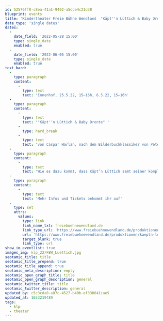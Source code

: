 ```yaml
---
id: 52576ff0-c8ea-41a1-9402-a5cce4c21d38
blueprint: events
title: 'Kindertheater Freie Bühne Wendland  "Käpt''n Lüttich & Baby Dronte"'
date_type: 'single dates'
dates:
  -
    date_field: '2022-05-28 15:00'
    type: single_date
    enabled: true
  -
    date_field: '2022-06-05 15:00'
    type: single_date
    enabled: true
text_bard:
  -
    type: paragraph
    content:
      -
        type: text
        text: 'Innenhof, 25.5.22, 15–16h, 6.5.22, 15–16h'
  -
    type: paragraph
    content:
      -
        type: text
        text: '"Käpt''n Lüttich & Baby Dronte" '
      -
        type: hard_break
      -
        type: text
        text: 'von Caspar Harlan, nach dem Bilderbuchklassiker von Peter Schössow'
  -
    type: paragraph
    content:
      -
        type: text
        text: 'Wie es dazu kommt, dass Käpt’n Lüttich samt seiner kompletten Mannschaft nach Mauritius aufbricht. Und was eine doch schon ausgestorbene Dronte damit zu tun hat. Nach dem Bilderbuch von Peter Schössow. Ab 4 Jahre.'
  -
    type: paragraph
    content:
      -
        type: text
        text: 'Mehr Infos und Tickets bekommt ihr auf'
  -
    type: set
    attrs:
      values:
        type: link
        link_name_txt: freiebuehnewendland.de
        link_type_url: 'https://www.freiebuehnewendland.de/produktionen/kaeptn-luettich-baby-dronte/'
        url: 'https://www.freiebuehnewendland.de/produktionen/kaeptn-luettich-baby-dronte/'
        target_blank: true
        link_type: url
show_in_eventlist: true
images_img: klp_22/FBW_Luettich.jpg
seotamic_title: title
seotamic_title_prepend: true
seotamic_title_append: true
seotamic_meta_description: empty
seotamic_open_graph_title: title
seotamic_open_graph_description: general
seotamic_twitter_title: title
seotamic_twitter_description: general
updated_by: c5c3cda0-a87c-4527-b49b-ef338041cae9
updated_at: 1653219489
tags:
  - klp
  - theater
---
```

